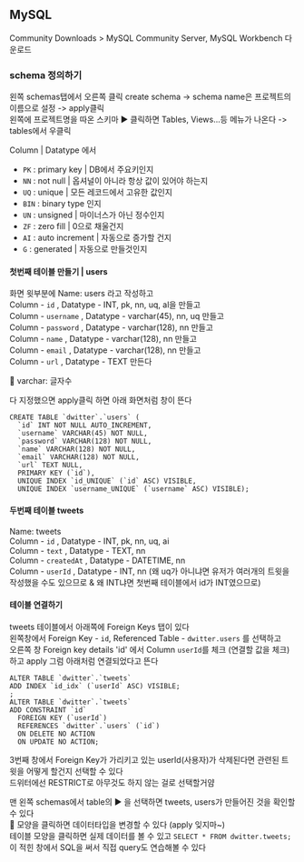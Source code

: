 ## MySQL

Community Downloads > MySQL Community Server, MySQL Workbench 다운로드

### schema 정의하기

왼쪽 schemas탭에서 오른쪽 클릭 create schema -> schema name은 프로젝트의 이름으로 설정 -> apply클릭  
왼쪽에 프로젝트명을 따온 스키마 ▶️ 클릭하면 Tables, Views...등 메뉴가 나온다 -> tables에서 우클릭

Column | Datatype 에서

- `PK` : primary key | DB에서 주요키인지
- `NN` : not null | 옵셔널이 아니라 항상 값이 있어야 하는지
- `UQ` : unique | 모든 레코드에서 고유한 값인지
- `BIN` : binary type 인지
- `UN` : unsigned | 마이너스가 아닌 정수인지
- `ZF` : zero fill | 0으로 채울건지
- `AI` : auto increment | 자동으로 증가할 건지
- `G` : generated | 자동으로 만들것인지

#### 첫번째 테이블 만들기 | users

화면 윗부분에 Name: users 라고 작성하고  
Column - `id` , Datatype - INT, pk, nn, uq, al을 만들고  
Column - `username` , Datatype - varchar(45), nn, uq 만들고  
Column - `password` , Datatype - varchar(128), nn 만들고  
Column - `name` , Datatype - varchar(128), nn 만들고  
Column - `email` , Datatype - varchar(128), nn 만들고  
Column - `url` , Datatype - TEXT 만든다

📌 varchar: 글자수

다 지정했으면 apply클릭 하면 아래 화면처럼 창이 뜬다

```
CREATE TABLE `dwitter`.`users` (
  `id` INT NOT NULL AUTO_INCREMENT,
  `username` VARCHAR(45) NOT NULL,
  `password` VARCHAR(128) NOT NULL,
  `name` VARCHAR(128) NOT NULL,
  `email` VARCHAR(128) NOT NULL,
  `url` TEXT NULL,
  PRIMARY KEY (`id`),
  UNIQUE INDEX `id_UNIQUE` (`id` ASC) VISIBLE,
  UNIQUE INDEX `username_UNIQUE` (`username` ASC) VISIBLE);

```

#### 두번째 테이블 tweets

Name: tweets  
Column - `id` , Datatype - INT, pk, nn, uq, ai  
Column - `text` , Datatype - TEXT, nn  
Column - `createdAt` , Datatype - DATETIME, nn  
Column - `userId` , Datatype - INT, nn (왜 uq가 아니냐면 유저가 여러개의 트윗을 작성했을 수도 있으므로 & 왜 INT냐면 첫번째 테이블에서 id가 INT였으므로)

#### 테이블 연결하기

tweets 테이블에서 아래쪽에 Foreign Keys 탭이 있다  
왼쪽창에서 Foreign Key - `id`, Referenced Table - `dwitter.users` 를 선택하고  
오른쪽 창 Foreign key details 'id' 에서 Column `userId`를 체크 (연결할 값을 체크) 하고 apply
그럼 아래처럼 연결되었다고 뜬다

```
ALTER TABLE `dwitter`.`tweets`
ADD INDEX `id_idx` (`userId` ASC) VISIBLE;
;
ALTER TABLE `dwitter`.`tweets`
ADD CONSTRAINT `id`
  FOREIGN KEY (`userId`)
  REFERENCES `dwitter`.`users` (`id`)
  ON DELETE NO ACTION
  ON UPDATE NO ACTION;
```

3번째 창에서 Foreign Key가 가리키고 있는 userId(사용자)가 삭제된다면 관련된 트윗을 어떻게 할건지 선택할 수 있다  
드위터에선 RESTRICT로 아무것도 하지 않는 걸로 선택할거얌

맨 왼쪽 schemas에서 table의 ▶️ 을 선택하면 tweets, users가 만들어진 것을 확인할 수 있다  
🔧 모양을 클릭하면 데이터타입을 변경할 수 있다 (apply 잊지마~)  
테이블 모양을 클릭하면 실제 데이터를 볼 수 있고 `SELECT * FROM dwitter.tweets;`이 적힌 창에서 SQL을 써서 직접 query도 연습해볼 수 있다
